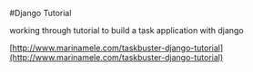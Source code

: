 #Django Tutorial

working through tutorial to build a task application with django

[http://www.marinamele.com/taskbuster-django-tutorial](http://www.marinamele.com/taskbuster-django-tutorial)
